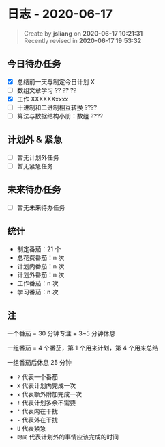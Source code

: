 日志 - 2020-06-17
===

> Create by **jsliang** on **2020-06-17 10:21:31**  
> Recently revised in **2020-06-17 19:53:32**  

## 今日待办任务

* [x] 总结前一天与制定今日计划 X
* [ ] 数组文章学习 ?? ?? ?? 
* [x] 工作 XXXXXXxxxx
* [ ] 十进制和二进制相互转换 ????
* [ ] 算法与数据结构小册：数组 ????

## 计划外 & 紧急

* [ ] 暂无计划外任务
* [ ] 暂无紧急任务

## 未来待办任务

* [ ] 暂无未来待办任务

## 统计

* 制定番茄：21 个
* 总花费番茄：n 次
* 计划内番茄：n 次
* 计划外番茄：n 次
* 工作番茄：n 次
* 学习番茄：n 次

## 注

一个番茄 = 30 分钟专注 + 3~5 分钟休息

一组番茄 = 4 个番茄，第 1 个用来计划，第 4 个用来总结

一组番茄后休息 25 分钟

* `?` 代表一个番茄
* `X` 代表计划内完成一次
* `x` 代表额外附加完成一次
* `!` 代表计划多余不需要
* `'` 代表内在干扰
* `-` 代表外在干扰
* `U` 代表紧急
* `时间` 代表计划外的事情应该完成的时间
